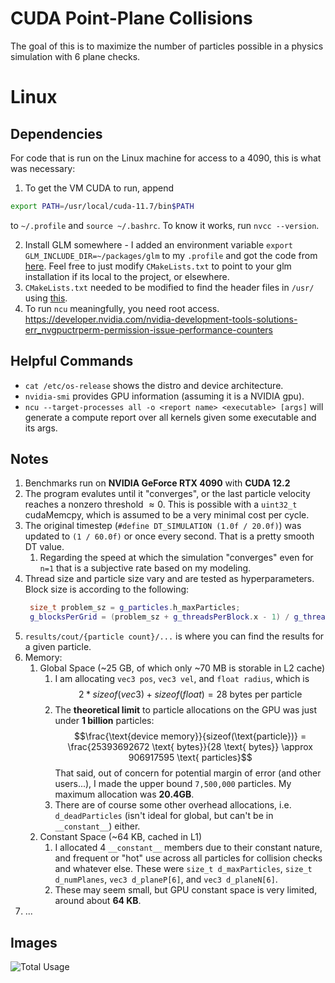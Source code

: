 # CUDA Point-Plane Collisions
The goal of this is to maximize the number of particles possible in a physics simulation with 6 plane checks.

# Linux
## Dependencies
For code that is run on the Linux machine for access to a 4090, this is what was necessary:

1. To get the VM CUDA to run, append
```sh
export PATH=/usr/local/cuda-11.7/bin$PATH
```
to `~/.profile` and `source ~/.bashrc`. To know it works, run `nvcc --version`.

2. Install GLM somewhere - I added an environment variable `export GLM_INCLUDE_DIR=~/packages/glm` to my `.profile` and got the code from [here](https://github.com/g-truc/glm/tree/master). Feel free to just modify `CMakeLists.txt` to point to your glm installation if its local to the project, or elsewhere.
3. `CMakeLists.txt` needed to be modified to find the header files in `/usr/` using [this](https://stackoverflow.com/questions/13167598/error-cuda-runtime-h-no-such-file-or-directory/75559127#75559127).
4. To run `ncu` meaningfully, you need root access. https://developer.nvidia.com/nvidia-development-tools-solutions-err_nvgpuctrperm-permission-issue-performance-counters

## Helpful Commands
- `cat /etc/os-release` shows the distro and device architecture.
- `nvidia-smi` provides GPU information (assuming it is a NVIDIA gpu).
- `ncu --target-processes all -o <report name> <executable> [args]` will generate a compute report over all kernels given some executable and its args. 

## Notes
1. Benchmarks run on **NVIDIA GeForce RTX 4090** with **CUDA 12.2** 
2. The program evalutes until it "converges", or the last particle velocity reaches a nonzero threshold $\approx 0$. This is possible with a `uint32_t` cudaMemcpy, which is assumed to be a very minimal cost per cycle.
3. The original timestep (`#define DT_SIMULATION (1.0f / 20.0f)`) was updated to `(1 / 60.0f)` or once every second. That is a pretty smooth DT value.
   1. Regarding the speed at which the simulation "converges" even for `n=1` that is a subjective rate based on my modeling.
4. Thread size and particle size vary and are tested as hyperparameters. Block size is according to the following:
   ```cpp
    size_t problem_sz = g_particles.h_maxParticles;
    g_blocksPerGrid = (problem_sz + g_threadsPerBlock.x - 1) / g_threadsPerBlock.x;
    ```
5. `results/cout/{particle count}/...` is where you can find the results for a given particle.
6. Memory:
   1. Global Space (~25 GB, of which only ~70 MB is storable in L2 cache)
      1. I am allocating `vec3 pos`, `vec3 vel`, and `float radius`, which is $$2 * sizeof(vec3) + sizeof(float) = 28 \text{ bytes per particle}$$
      2. The **theoretical limit** to particle allocations on the GPU was just under **1 billion** particles: $$\frac{\text{device memory}}{sizeof(\text{particle})} = \frac{25393692672 \text{ bytes}}{28 \text{ bytes}} \approx 906917595 \text{ particles}$$ That said, out of concern for potential margin of error (and other users...), I made the upper bound `7,500,000` particles. My maximum allocation was **20.4GB**.
      3. There are of course some other overhead allocations, i.e. `d_deadParticles` (isn't ideal for global, but can't be in `__constant__`) either.
   2. Constant Space (~64 KB, cached in L1)
      1. I allocated 4 `__constant__` members due to their constant nature, and frequent or "hot" use across all particles for collision checks and whatever else. These were `size_t d_maxParticles`, `size_t d_numPlanes`, `vec3 d_planeP[6]`, and `vec3 d_planeN[6]`.
      2. These may seem small, but GPU constant space is very limited, around about **64 KB**.
7. ...
## Images
![Total Usage](image.png)